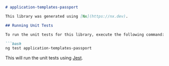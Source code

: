 ```markdown
# application-templates-passport

This library was generated using [Nx](https://nx.dev).

## Running Unit Tests

To run the unit tests for this library, execute the following command: 

```bash
ng test application-templates-passport
```

This will run the unit tests using [Jest](https://jestjs.io).
```